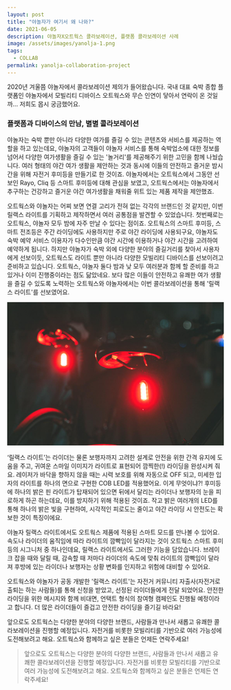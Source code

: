 ```yaml
---
layout: post
title: "야놀자가 여기서 왜 나와?"
date: 2021-06-05
description: 야놀자X오트웍스 콜라보레이션, 플랫폼 콜라보레이션 사례 
image: /assets/images/yanolja-1.png
tags: 
  - COLLAB
permalink: yanolja-collaboration-project
---
```


2020년 겨울쯤 야놀자에서 콜라보레이션 제의가 들어왔습니다. 국내 대표 숙박 종합 플랫폼인 야놀자에서 모빌리티 디바이스 오트웍스와 무슨 인연이 닿아서 연락이 온 것일까... 저희도 몹시 궁금했어요.
### 플랫폼과 디바이스의 만남, 별별 콜라보레이션
야놀자는 숙박 뿐만 아니라 다양한 여가를 즐길 수 있는 콘텐츠와 서비스를 제공하는 역할을 하고 있는데요, 야놀자의 고객들이 야놀자 서비스를 통해 숙박업소에 대한 정보를 넘어서 다양한 여가생활을 즐길 수 있는 '놀거리'를 제공해주기 위한 고민을 함께 나눴습니다. 여러 형태의 야간 여가 생활을 제안하는 것과 동시에 이들의 안전하고 즐거운 밤시간을 위해 자전거 후미등을 만들기로 한 것이죠. 야놀자에서는 오트웍스에서 그동안 선보인 Rayo, Cliq 등 스마트 후미등에 대해 관심을 보였고, 오트웍스에서는 야놀자에서 추구하는 건강하고 즐거운 야간 여가생활을 채워줄 위트 있는 제품 제작을 제안했죠.

오트웍스와 야놀자는 어찌 보면 연결 고리가 전혀 없는 각각의 브랜드인 것 같지만, 이번 릴랙스 라이트를 기획하고 제작하면서 여러 공통점을 발견할 수 있었습니다. 첫번째로는 오트웍스, 야놀자 모두 밤에 자주 만날 수 있다는 점이죠. 오트웍스의 스마트 후미등, 스마트 전조등은 주간 라이딩에도 사용하지만 주로 야간 라이딩에 사용되구요, 야놀자도 숙박 예약 서비스 이용자가 다수인만큼 야간 시간에 이용하거나 야간 시간을 고려하여 예약하게 됩니다. 하지만 야놀자가 숙박 외에 다양한 분야의 즐길거리를 찾아서 사용자에게 선보이듯, 오트웍스도 라이트 뿐만 아니라 다양한 모빌리티 디바이스를 선보이려고 준비하고 있습니다. 오트웍스, 야놀자 둘다 밤과 낮 모두 여러분과 함께 할 준비를 하고 있거나 이미 진행중이라는 점도 닮았네요. 보다 많은 이들이 안전하고 유쾌한 여가 생활을 즐길 수 있도록 노력하는 오트웍스와 야놀자에서는 이번 콜라보레이션을 통해 '릴랙스 라이트'를 선보였어요.

![야놀자가 기획하고 오트웍스가 제작한 릴랙스 라이트](/assets/images/yanolja-2.png#full)

‘릴랙스 라이트’는 라이더는 물론 보행자까지 고려한 설계로 안전을 위한 간격 유지에 도움을 주고, 귀여운 스마일 이미지가 라이트로 표현되어 깜찍한(!) 라이딩을 완성시켜 줘요. 레이저가 바닥을 향하지 않을 때는 시력 보호를 위해 자동으로 OFF 되고, 미세한 입자의 라이트를 하나의 면으로 구현한 COB LED를 적용했어요. 이게 무엇이냐?! 후미등에 하나의 밝은 핀 라이트가 탑재되어 있으면 뒤에서 달리는 라이더나 보행자의 눈을 피로하게 하곤 하는데요, 이를 방지하기 위해 적용된 것이죠. 작고 밝은 여러개의 LED를 통해 하나의 밝은 빛을 구현하여, 시각적인 피로도는 줄이고 야간 라이딩 시 안전도는 확보한 것이 특징이에요.

야놀자 릴랙스 라이트에서도 오트웍스 제품에 적용된 스마트 모드를 만나볼 수 있어요. 속도나 라이더의 움직임에 따라 라이트의 깜빡임이 달라지는 것이 오트웍스 스마트 후미등의 시그니처 중 하나인데요, 릴랙스 라이트에서도 그러한 기능을 담았습니다. 브레이크 잡을 때와 달릴 때, 감속할 때 저마다 라이더의 속도에 맞춰 라이트의 깜빡임이 달라져 후방에 있는 라이더나 보행자는 상황 변화를 인지하고 위험에 대비할 수 있어요.

오트웍스와 야놀자가 공동 개발한 '릴랙스 라이트'는 자전거 커뮤니티 자출사(자전거로 출퇴는 하는 사람들)를 통해 신청을 받았고, 선정된 라이더들에게 전달 되었어요. 안전한 라이딩을 위한 메시지와 함께 비대면, 언택트 형식의 참여형 캠페인도 진행될 예정이라고 합니다. 더 많은 라이더들이 즐겁고 안전한 라이딩을 즐기길 바라요!

앞으로도 오트웍스는 다양한 분야의 다양한 브랜드, 사람들과 만나서 새롭고 유쾌한 콜라보레이션을 진행할 예정입니다. 자전거를 비롯한 모빌리티를 기반으로 여러 가능성에 도전해보려고 해요. 오트웍스와 함께하고 싶은 분들은 언제든 연락주세요!

> 앞으로도 오트웍스는 다양한 분야의 다양한 브랜드, 사람들과 만나서 새롭고 유쾌한 콜라보레이션을 진행할 예정입니다. 자전거를 비롯한 모빌리티를 기반으로 여러 가능성에 도전해보려고 해요. 오트웍스와 함께하고 싶은 분들은 언제든 연락주세요!
